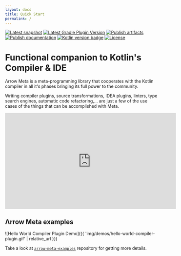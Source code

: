 ```yaml
---
layout: docs
title: Quick Start
permalink: /
---
```


[![Latest snapshot](https://img.shields.io/maven-metadata/v?color=%230576b6&label=latest%20snapshot&metadataUrl=https%3A%2F%2Foss.jfrog.org%2Fartifactory%2Foss-snapshot-local%2Fio%2Farrow-kt%2Farrow-meta-compiler-plugin%2Fmaven-metadata.xml)](https://oss.jfrog.org/artifactory/oss-snapshot-local/io/arrow-kt/arrow-meta-compiler-plugin/)
[![Latest Gradle Plugin Version](https://img.shields.io/maven-metadata/v?color=%230576b6&label=latest%20Gradle%20Plugin%20version&metadataUrl=https%3A%2F%2Fplugins.gradle.org%2Fm2%2Fio%2Farrow-kt%2Farrow%2Fio.arrow-kt.arrow.gradle.plugin%2Fmaven-metadata.xml)](https://plugins.gradle.org/plugin/io.arrow-kt.arrow)
[![Publish artifacts](https://github.com/arrow-kt/arrow-meta/workflows/Publish%20Artifacts/badge.svg)](https://github.com/arrow-kt/arrow-meta/actions?query=workflow%3A%22Publish+Artifacts%22)
[![Publish documentation](https://github.com/arrow-kt/arrow-meta/workflows/Publish%20Documentation/badge.svg)](https://github.com/arrow-kt/arrow-meta/actions?query=workflow%3A%22Publish+Documentation%22)
[![Kotlin version badge](https://img.shields.io/badge/kotlin-1.3-blue.svg)](https://kotlinlang.org/docs/reference/whatsnew13.html)
[![License](https://img.shields.io/badge/License-Apache%202.0-blue.svg)](http://www.apache.org/licenses/LICENSE-2.0)

# Functional companion to Kotlin's Compiler & IDE

Λrrow Meta is a meta-programming library that cooperates with the Kotlin compiler in all it's phases bringing its full power to the community.

Writing compiler plugins, source transformations, IDEA plugins, linters, type search engines, automatic code refactoring,... are just a few of the use cases of the things that can be accomplished with Meta.

<iframe title="Lambda World 2019 - Arrow Meta - Enabling Functional Programming in the Kotlin Compiler" style="width:560px; height:315px !important" src="https://www.youtube.com/embed/WKR384ZeBgk" frameborder="0" allow="accelerometer; autoplay; encrypted-media; gyroscope; picture-in-picture" allowfullscreen></iframe>

## Λrrow Meta examples

![Hello World Compiler Plugin Demo]({{ 'img/demos/hello-world-compiler-plugin.gif' | relative_url }})

Take a look at [`arrow-meta-examples`](https://github.com/arrow-kt/arrow-meta-examples) repository for getting more details.

